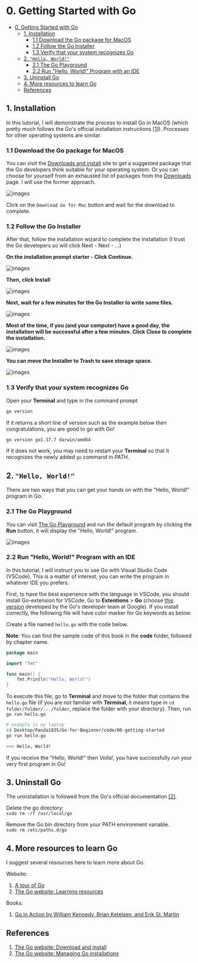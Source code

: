 # 0. Getting Started with Go

- [0. Getting Started with Go](#0-getting-started-with-go)
  - [1. Installation](#1-installation)
    - [1.1 Download the Go package for MacOS](#11-download-the-go-package-for-macos)
    - [1.2 Follow the Go Installer](#12-follow-the-go-installer)
    - [1.3 Verify that your system recognizes Go](#13-verify-that-your-system-recognizes-go)
  - [2. ```"Hello, World!"```](#2-hello-world)
    - [2.1 The Go Playground](#21-the-go-playground)
    - [2.2 Run "Hello, World!" Program with an IDE](#22-run-hello-world-program-with-an-ide)
  - [3. Uninstall Go](#3-uninstall-go)
  - [4. More resources to learn Go](#4-more-resources-to-learn-go)
  - [References](#references)

## 1. Installation
In this tutorial, I will demonstrate the process to install Go in MacOS (which pretty much follows the Go's official installation instructions [\[1\]][1]). Processes for other operating systems are similar.

### 1.1 Download the Go package for MacOS

You can visit the [Downloads and install][1] site to get a suggested package that the Go developers think suitable for your operating system. Or you can choose for yourself from an exhausted list of packages from the [Downloads](https://go.dev/dl/) page. I will use the former approach.

![images](../images/00-getting-started/00-download-button.png "Download automatically suggested package") 

Click on the `Download Go for Mac` button and wait for the download to complete.

### 1.2 Follow the Go Installer
After that, follow the installation wizard to complete the installation (I trust the Go developers so will click Next - Next - ...)

**On the installation prompt starter - Click Continue.**

![images](../images/00-getting-started/01-wizard-00.png "Installation wizard starter")

**Then, click Install**

![images](../images/00-getting-started/02-wizard-01.png)

**Next, wait for a few minutes for the Go Installer to write some files.**

![images](../images/00-getting-started/03-wizard-02.png)

**Most of the time, if you (and your computer) have a good day, the installation will be successful after a few minutes. Click Close to complete the installation.**

![images](../images/00-getting-started/04-wizard-03.png)

**You can move the Installer to Trash to save storage space.**

![images](../images/00-getting-started/05-wizard-04.png)

### 1.3 Verify that your system recognizes Go
Open your **Terminal** and type in the command prompt 
```bash
go version
```

If it returns a short line of version such as the example below then congratulations, you are good to go with Go!
```bash
go version go1.17.7 darwin/amd64
```

If it does not work, you may need to restart your **Terminal** so that it recognizes the newly added ```go``` command in *PATH*.

## 2. ```"Hello, World!"```
There are two ways that you can get your hands on with the "Hello, World!" program in Go.
### 2.1 The Go Playground
You can visit [The Go Playground](https://go.dev/play/) and run the default program by clicking the **Run** button, it will display the "Hello, World!" program.

![images](../images/00-getting-started/06-go-playground.png "The Go Playground")

### 2.2 Run "Hello, World!" Program with an IDE

In this tutorial, I will instruct you to use Go with Visual Studio Code (VSCode). This is a matter of interest, you can write the program in whatever IDE you prefers.

First, to have the best experience with the language in VSCode, you should install Go-extension for VSCode. Go to **Extentions** > **Go** (choose [this version](https://marketplace.visualstudio.com/items?itemName=golang.go) developed by the Go's developer team at Google). If you install correctly, the following file will have color marker for Go keywords as below.

Create a file named ```hello.go``` with the code below.

**Note**: You can find the sample code of this book in the **code** folder, followed by chapter name.

```go
package main

import "fmt"

func main() {
	fmt.Println("Hello, World!")
}
```

To execute this file, go to **Terminal** and move to the folder that contains the ```hello.go``` file (if you are not familiar with **Terminal**, it means type in ```cd folder/folder/.../folder```, replace the folder with your directory). Then, run ```go run hello.go```

```bash
# example in my laptop
cd Desktop/Panda1835/Go-for-Beginner/code/00-getting-started
go run hello.go

>>> Hello, World!
```

If you receive the "Hello, World!" then *Voila!*, you have successfully run your very first program in Go!

## 3. Uninstall Go
The uninstallation is followed from the Go's official documentation [\[2\]][2].

Delete the go directory:  
```sudo rm -rf /usr/local/go```

Remove the Go bin directory from your PATH environment variable.   
```sudo rm /etc/paths.d/go```

## 4. More resources to learn Go
I suggest several resources here to learn more about Go.

Website:
1. [A tour of Go](https://go.dev/tour/list)
2. [The Go website: Learning resources](https://go.dev/learn/)

Books:
1. [Go in Action by William Kennedy, Brian Ketelsen, and Erik St. Martin](https://www.amazon.com/Go-Action-William-Kennedy/dp/1617291781)


## References
1. [The Go website: Download and install][1]
2. [The Go website: Managing Go installations][2]

[1]: https://go.dev/doc/install
[2]: https://go.dev/doc/manage-install#uninstalling
